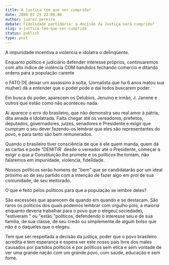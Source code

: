 ```yaml
---
title: A justiça tem que ser cumprida!
date: 2008-01-25 22:00:00
author: juarez.pereira
debate: Fidelidade partidária: a decisão da Justiça será cumprida?
slug: a-justica-tem-que-ser-cumprida
status: publish 
type: post
---
```


A impunidade incentiva a violencia e idolatra o delinqüente.  

Enquanto político e judiciário defender interesse próprios, continuaremos com alto índice de violência COM bandidos fechando comercio e ditando ordens para a população carente  

o FATO DE deixar um assassino à solta, (Jornalista que ha 6 anos matou sua mulher) dá a entender que o poder pode e dai todos buscarem poder.  

Em busca do poder, aparecem os Delubios, Jenuino e irmão, J. Janene e outros que estão como não aconteceu nada.  

Ai aparece o erro do brasileiro, que não demonstra seu real amor à pátria, dita amada e idolatrada. Falta chegar até os vereadores, prefeitos, deputados, governadores, juizes, senadores e Presidente e exigir que cumpram o seu dever fazendo-os lembrar que eles são representantes do povo, e para tanto são bem remunerados.   

Quando o brasileiro tiver consciência de que é ele quem manda, quem dá as cartas e pode "DEMITIR´ desde o vereador até o Presidente, começar a exigir o que a Constituição lhe promete e os políticos lhe tomam, não falaremos em impunidade, violencia, fidelidade.  

Nossos políticos serão homens de "bem" que se candidatarão por um ideal próximo ao de seu partido com a intenção de fazer algo em prol de sua comunidade, de seu eleitorado.  

O que é feito pelos politicos para que a população se lembre deles?  

 São excessões que aparecem de quando em quando e se destacam. São raros os politicos dos quais podemos lembrar com orgulho pois, a maioria enquanto deveria trabalhar para o povo que o elegeu( sociedade), "estiveram " ou "estão "politicos, defendendo o interesse seu e de sua familia, de sua classe, de seu credo ou simplemente de algum bolso que não é o daqueles que o elegeu.   

Tem que ser respeitada a decisão da justiça, poder que o povo brasileiro acredita e tem esperança e espera ver este nosso pais livre dos males causados por partidos politicos e por políticos sem etica e sem vontade de ver uma grande nação com um grande povo, com saúde, educação e sem fome.
